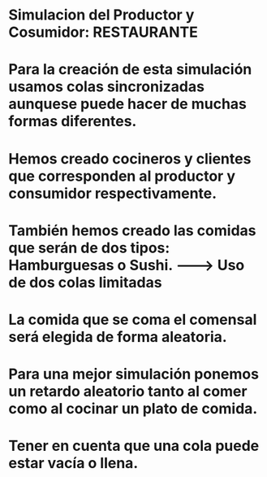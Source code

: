 # Simulacion del Productor y Cosumidor: RESTAURANTE
#
# Para la creación de esta simulación usamos colas sincronizadas aunquese puede hacer de muchas formas diferentes.
#
# Hemos creado cocineros y clientes que corresponden al productor y consumidor respectivamente.
# También hemos creado las comidas que serán de dos tipos: Hamburguesas o Sushi. ---> Uso de dos colas limitadas
# La comida que se coma el comensal será elegida de forma aleatoria.
# Para una mejor simulación ponemos un retardo aleatorio tanto al comer como al cocinar un plato de comida.
# Tener en cuenta que una cola puede estar vacía o llena.

